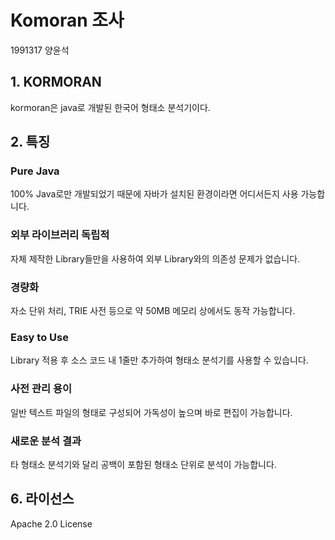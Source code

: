  # Komoran 조사
 1991317 양윤석

 ## 1. KORMORAN 
kormoran은 java로 개발된 한국어 형태소 분석기이다.

## 2. 특징

### Pure Java

100% Java로만 개발되었기 때문에 자바가 설치된 환경이라면 어디서든지 사용 가능합니다.
### 외부 라이브러리 독립적

자체 제작한 Library들만을 사용하여 외부 Library와의 의존성 문제가 없습니다.
 ### 경량화

자소 단위 처리, TRIE 사전 등으로 약 50MB 메모리 상에서도 동작 가능합니다.
### Easy to Use

Library 적용 후 소스 코드 내 1줄만 추가하여 형태소 분석기를 사용할 수 있습니다.
### 사전 관리 용이

일반 텍스트 파일의 형태로 구성되어 가독성이 높으며 바로 편집이 가능합니다.
### 새로운 분석 결과

타 형태소 분석기와 달리 공백이 포함된 형태소 단위로 분석이 가능합니다.

## 6. 라이선스
Apache 2.0 License







